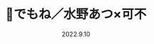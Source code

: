 ---
layout: Cover
permalink: /Demone/
title: 💞でもね／水野あつ×可不
path: 20220910_Demone
date: 2022.9.10
youtube: gtMuVRecSvc
bilibili: BV1qe4y1o7VE
netease: 150979608
qq: 002MPsPe1DF2xl
shorts_youtube: WudNyAuTcEU
shorts_bilibili: BV1Fp4y1L7Dx
---